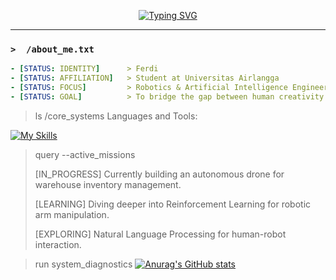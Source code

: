 <p align="center">
  <a href="https://github.com/maamonnn">
    <img src="https://readme-typing-svg.herokuapp.com?font=Fira+Code&size=22&pause=1000&color=00FF00&center=true&width=500&lines=%3E+Booting+Ferdi's+Profile...;%3E+Executing+command%3A+whoami;%3E+Welcome!+I'm+Ferdi%2C+the+human+behind+this+terminal." alt="Typing SVG" />
  </a>
</p>

---

### `>  /about_me.txt`
```yaml
- [STATUS: IDENTITY]      > Ferdi
- [STATUS: AFFILIATION]   > Student at Universitas Airlangga
- [STATUS: FOCUS]         > Robotics & Artificial Intelligence Engineering
- [STATUS: GOAL]          > To bridge the gap between human creativity and machine intelligence.
```
> ls /core_systems
Languages and Tools:
> 
[![My Skills](https://skillicons.dev/icons?i=python,c,cpp,javascript,nodejs,react,express&theme=dark)](https://skillicons.dev)

> query --active_missions
>
> [IN_PROGRESS] Currently building an autonomous drone for warehouse inventory management.
>
> [LEARNING] Diving deeper into Reinforcement Learning for robotic arm manipulation.
>
> [EXPLORING] Natural Language Processing for human-robot interaction.



> run system_diagnostics
> [![Anurag's GitHub stats](https://github-readme-stats.vercel.app/api?username=maamonnn)](https://github.com/anuraghazra/github-readme-stats)
